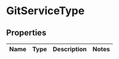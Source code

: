 
# GitServiceType

## Properties
Name | Type | Description | Notes
------------ | ------------- | ------------- | -------------



